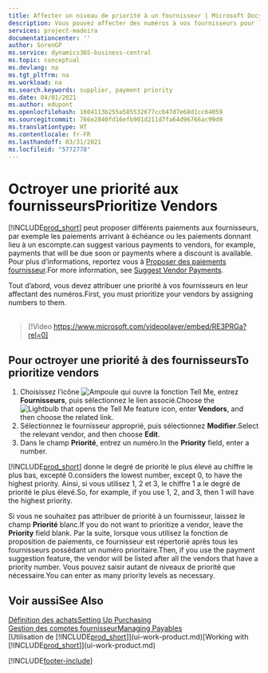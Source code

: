 ```yaml
---
title: Affecter un niveau de priorité à un fournisseur | Microsoft Docs
description: Vous pouvez affecter des numéros à vos fournisseurs pour les classer par ordre de priorité et faciliter des propositions de paiement dans Business Central.
services: project-madeira
documentationcenter: ''
author: SorenGP
ms.service: dynamics365-business-central
ms.topic: conceptual
ms.devlang: na
ms.tgt_pltfrm: na
ms.workload: na
ms.search.keywords: supplier, payment priority
ms.date: 04/01/2021
ms.author: edupont
ms.openlocfilehash: 1604113b255a585532677ccb47d7e68d1cc64059
ms.sourcegitcommit: 766e2840fd16efb901d211d7fa64d96766ac99d9
ms.translationtype: HT
ms.contentlocale: fr-FR
ms.lasthandoff: 03/31/2021
ms.locfileid: "5772778"
---
```

# <a name="prioritize-vendors"></a><span data-ttu-id="dfc81-103">Octroyer une priorité aux fournisseurs</span><span class="sxs-lookup"><span data-stu-id="dfc81-103">Prioritize Vendors</span></span>
[!INCLUDE[prod_short](includes/prod_short.md)] <span data-ttu-id="dfc81-104">peut proposer différents paiements aux fournisseurs, par exemple les paiements arrivant à échéance ou les paiements donnant lieu à un escompte.</span><span class="sxs-lookup"><span data-stu-id="dfc81-104">can suggest various payments to vendors, for example, payments that will be due soon or payments where a discount is available.</span></span> <span data-ttu-id="dfc81-105">Pour plus d’informations, reportez vous à [Proposer des paiements fournisseur](payables-how-suggest-vendor-payments.md).</span><span class="sxs-lookup"><span data-stu-id="dfc81-105">For more information, see [Suggest Vendor Payments](payables-how-suggest-vendor-payments.md).</span></span>

<span data-ttu-id="dfc81-106">Tout d’abord, vous devez attribuer une priorité à vos fournisseurs en leur affectant des numéros.</span><span class="sxs-lookup"><span data-stu-id="dfc81-106">First, you must prioritize your vendors by assigning numbers to them.</span></span>
<br><br>
> [!Video https://www.microsoft.com/videoplayer/embed/RE3PRGa?rel=0]

## <a name="to-prioritize-vendors"></a><span data-ttu-id="dfc81-107">Pour octroyer une priorité à des fournisseurs</span><span class="sxs-lookup"><span data-stu-id="dfc81-107">To prioritize vendors</span></span>
1. <span data-ttu-id="dfc81-108">Choisissez l’icône ![Ampoule qui ouvre la fonction Tell Me](media/ui-search/search_small.png "Dites-moi ce que vous voulez faire"), entrez **Fournisseurs**, puis sélectionnez le lien associé.</span><span class="sxs-lookup"><span data-stu-id="dfc81-108">Choose the ![Lightbulb that opens the Tell Me feature](media/ui-search/search_small.png "Tell me what you want to do") icon, enter **Vendors**, and then choose the related link.</span></span>
2. <span data-ttu-id="dfc81-109">Sélectionnez le fournisseur approprié, puis sélectionnez **Modifier**.</span><span class="sxs-lookup"><span data-stu-id="dfc81-109">Select the relevant vendor, and then choose **Edit**.</span></span>
3. <span data-ttu-id="dfc81-110">Dans le champ **Priorité**, entrez un numéro.</span><span class="sxs-lookup"><span data-stu-id="dfc81-110">In the **Priority** field, enter a number.</span></span>

[!INCLUDE[prod_short](includes/prod_short.md)] <span data-ttu-id="dfc81-111">donne le degré de priorité le plus élevé au chiffre le plus bas, excepté 0.</span><span class="sxs-lookup"><span data-stu-id="dfc81-111">considers the lowest number, except 0, to have the highest priority.</span></span> <span data-ttu-id="dfc81-112">Ainsi, si vous utilisez 1, 2 et 3, le chiffre 1 a le degré de priorité le plus élevé.</span><span class="sxs-lookup"><span data-stu-id="dfc81-112">So, for example, if you use 1, 2, and 3, then 1 will have the highest priority.</span></span>

<span data-ttu-id="dfc81-113">Si vous ne souhaitez pas attribuer de priorité à un fournisseur, laissez le champ **Priorité** blanc.</span><span class="sxs-lookup"><span data-stu-id="dfc81-113">If you do not want to prioritize a vendor, leave the **Priority** field blank.</span></span> <span data-ttu-id="dfc81-114">Par la suite, lorsque vous utilisez la fonction de proposition de paiements, ce fournisseur est répertorié après tous les fournisseurs possédant un numéro prioritaire.</span><span class="sxs-lookup"><span data-stu-id="dfc81-114">Then, if you use the payment suggestion feature, the vendor will be listed after all the vendors that have a priority number.</span></span> <span data-ttu-id="dfc81-115">Vous pouvez saisir autant de niveaux de priorité que nécessaire.</span><span class="sxs-lookup"><span data-stu-id="dfc81-115">You can enter as many priority levels as necessary.</span></span>

## <a name="see-also"></a><span data-ttu-id="dfc81-116">Voir aussi</span><span class="sxs-lookup"><span data-stu-id="dfc81-116">See Also</span></span>
[<span data-ttu-id="dfc81-117">Définition des achats</span><span class="sxs-lookup"><span data-stu-id="dfc81-117">Setting Up Purchasing</span></span>](purchasing-setup-purchasing.md)  
[<span data-ttu-id="dfc81-118">Gestion des comptes fournisseur</span><span class="sxs-lookup"><span data-stu-id="dfc81-118">Managing Payables</span></span>](payables-manage-payables.md)  
<span data-ttu-id="dfc81-119">[Utilisation de [!INCLUDE[prod_short](includes/prod_short.md)]](ui-work-product.md)</span><span class="sxs-lookup"><span data-stu-id="dfc81-119">[Working with [!INCLUDE[prod_short](includes/prod_short.md)]](ui-work-product.md)</span></span>


[!INCLUDE[footer-include](includes/footer-banner.md)]